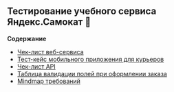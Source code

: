 ## Тестирование учебного сервиса Яндекс.Самокат &#128756;

**Содержание**
- [Чек-лист веб-сервиса]()
- [Тест-кейс мобильного приложения для курьеров]()
- [Чек-лист API]()
- [Таблица валидации полей при оформлении заказа]()
- [Mindmap требований]()
